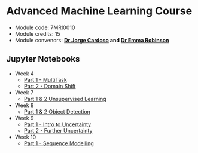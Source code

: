 # Advanced Machine Learning Course

* Module code: 7MRI0010
* Module credits: 15
* Module convenors: **[Dr Jorge Cardoso](mailto:m.jorge.cardoso@kcl.ac.uk) and [Dr Emma Robinson](mailto:emma.robinson@kcl.ac.uk)**



## Jupyter Notebooks 

* Week 4
  * [Part 1 - MultiTask](https://colab.research.google.com/github/KCL-BMEIS/AdvancedMachineLearningCourse/blob/main/Week4-Multitask_and_domain_shift/Notebooks/Week4-part1-MultiTask.ipynb)
  * [Part 2 - Domain Shift](https://colab.research.google.com/github/KCL-BMEIS/AdvancedMachineLearningCourse/blob/main/Week4-Multitask_and_domain_shift/Notebooks/Week4-part2-DomainAdaptation.ipynb)
* Week 7
  * [Part 1 & 2 Unsupervised Learning](https://colab.research.google.com/github/KCL-BMEIS/AdvancedMachineLearningCourse/blob/main/Week7_Unsupervised_learning/Notebooks/Week7_Unsupervised_learning.ipynb)
* Week 8
  * [Part 1 & 2 Object Detection](https://colab.research.google.com/github/KCL-BMEIS/AdvancedMachineLearningCourse/blob/main/Week8_Object_Detection/Notebooks/Week8_Object_Detection.ipynb)
* Week 9
  * [Part 1 - Intro to Uncertainty](https://colab.research.google.com/github/KCL-BMEIS/AdvancedMachineLearningCourse/blob/main/Week9_Uncertainty/Notebooks/Week9-part1-Uncertainty_estimation.ipynb)
  * [Part 2 - Further Uncertainty](https://colab.research.google.com/github/KCL-BMEIS/AdvancedMachineLearningCourse/blob/main/Week9_Uncertainty/Notebooks/Week9-part2-Uncertainty_estimation.ipynb)
* Week 10 
  * [Part 1 - Sequence Modelling](https://colab.research.google.com/github/KCL-BMEIS/AdvancedMachineLearningCourse/blob/main/Week10_Sequences_and_Geometry/Notebooks/Week10_part1_RNN_and_Sequence_modelling.ipynb)
